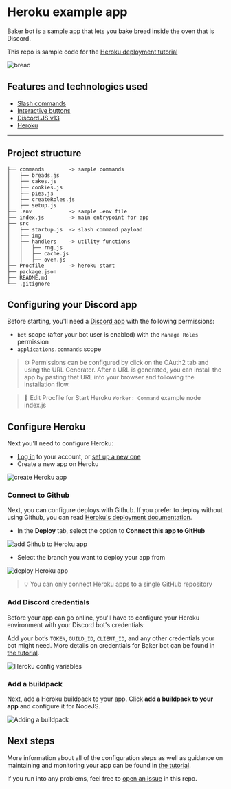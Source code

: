 # Heroku example app

Baker bot is a sample app that lets you bake bread inside the oven that is Discord.

This repo is sample code for the [Heroku deployment tutorial](https://discord.com/developers/docs/tutorials/hosting-on-heroku)

![bread](./src/img/heroku-baking.gif)

## Features and technologies used

- [Slash commands](https://discord.com/developers/docs/interactions/application-commands)
- [Interactive buttons](https://discord.com/developers/docs/interactions/message-components#buttons)
- [Discord.JS v13](https://discord.js.org/#/)
- [Heroku](https://www.heroku.com/)

---

## Project structure

```
├── commands        -> sample commands
│   ├── breads.js
│   ├── cakes.js
│   ├── cookies.js
│   ├── pies.js
│   ├── createRoles.js
│   ├── setup.js
├── .env            -> sample .env file
├── index.js        -> main entrypoint for app
├── src    
│   ├── startup.js  -> slash command payload
│   ├── img
│   ├── handlers    -> utility functions
│   │   ├── rng.js
│   │   ├── cache.js
│   │   ├── oven.js
├── Procfile        -> heroku start
├── package.json
├── README.md
└── .gitignore
```

## Configuring your Discord app

Before starting, you'll need a [Discord app](https://discord.com/developers/applications) with the following permissions:

- `bot` scope (after your bot user is enabled) with the `Manage Roles` permission
- `applications.commands` scope
  
> ⚙️ Permissions can be configured by click on the OAuth2 tab and using the URL Generator. After a URL is generated, you can install the app by pasting that URL into your browser and following the installation flow.

> 📁 Edit Procfile for Start Heroku `Worker: Command` example node index.js

## Configure Heroku

Next you'll need to configure Heroku:

- [Log in](https://id.heroku.com/login) to your account, or [set up a new one](https://signup.heroku.com/)
- Create a new app on Heroku

![create Heroku app](./src/img/heroku-login.png)

### Connect to Github

Next, you can configure deploys with Github. If you prefer to deploy without using Github, you can read [Heroku's deployment documentation](https://devcenter.heroku.com/categories/deployment).

- In the **Deploy** tab, select the option to **Connect this app to GitHub**

![add Github to Heroku app](./src/img/heroku-connectGH.png)

- Select the branch you want to deploy your app from

![deploy Heroku app](./src/img/heroku-deploy.png)

> 💡 You can only connect Heroku apps to a single GitHub repository

### Add Discord credentials

Before your app can go online, you'll have to configure your Heroku environment with your Discord bot's credentials:

Add your bot’s `TOKEN`, `GUILD_ID`, `CLIENT_ID`, and any other credentials your bot might need. More details on credentials for Baker bot can be found in [the tutorial](https://discord.com/developers/docs/tutorials/hosting-on-heroku).

![Heroku config variables](./src/img/heroku-configVars.png)

### Add a buildpack

Next, add a Heroku buildpack to your app. Click **add a buildpack to your app** and configure it for NodeJS.

![Adding a buildpack](./src/img/heroku-buildpack.png)

## Next steps

More information about all of the configuration steps as well as guidance on maintaining and monitoring your app can be found in [the tutorial](https://discord.com/developers/docs/tutorials/hosting-on-heroku).

If you run into any problems, feel free to [open an issue](https://github.com/discord/heroku-sample-app/issues) in this repo.
